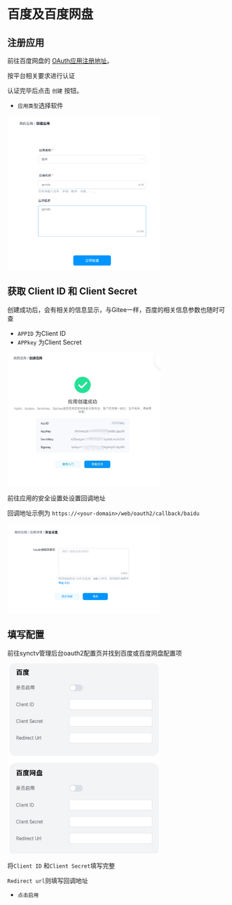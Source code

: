 # 百度及百度网盘
## 注册应用
前往百度网盘的 [OAuth应用注册地址](https://pan.baidu.com/union/apply)。

按平台相关要求进行认证

认证完毕后点击 `创建` 按钮。

- `应用类型`选择软件

<img width="350px" alt="oauth2-baidu-new" src="/img/oauth2/oauth2-baidu-new.jpg"/>

## 获取 Client ID 和 Client Secret
创建成功后，会有相关的信息显示，与Gitee一样，百度的相关信息参数也随时可查

- `APPID` 为Client ID
- `APPkey` 为Client Secret


<img width="350px" alt="oauth2-baidu-info" src="/img/oauth2/oauth2-baidu-info.jpg"/>

前往应用的安全设置处设置回调地址

回调地址示例为 `https://<your-domain>/web/oauth2/callback/baidu`

<img width="350px"
alt="oauth2-baidu-config-oauth2"
src="/img/oauth2/oauth2-baidu-config-oauth2.jpg"
/>

## 填写配置
前往synctv管理后台oauth2配置页并找到百度或百度网盘配置项

<img width="350px"
alt="oauth2-baidu-config"
src="/img/oauth2/oauth2-baidu-config.jpg"
/>

将`Client ID` 和`Client Secret`填写完整

`Redirect url`则填写回调地址

- `点击启用`